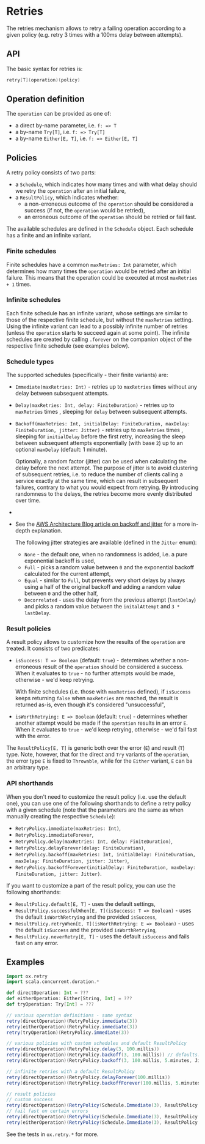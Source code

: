 # Retries

The retries mechanism allows to retry a failing operation according to a given policy (e.g. retry 3 times with a 100ms delay between attempts).

## API
The basic syntax for retries is:
```scala
retry[T](operation)(policy)
```

## Operation definition
The `operation` can be provided as one of:
- a direct by-name parameter, i.e. `f: => T`
- a by-name `Try[T]`, i.e. `f: => Try[T]`
- a by-name `Either[E, T]`, i.e. `f: => Either[E, T]`

## Policies

A retry policy consists of two parts:
- a `Schedule`, which indicates how many times and with what delay should we retry the `operation` after an initial failure,
- a `ResultPolicy`, which indicates whether:
  - a non-erroneous outcome of the `operation` should be considered a success (if not, the `operation` would be retried),
  - an erroneous outcome of the `operation` should be retried or fail fast.

The available schedules are defined in the `Schedule` object. Each schedule has a finite and an infinite variant.

### Finite schedules

Finite schedules have a common `maxRetries: Int` parameter, which determines how many times the `operation` would be retried after an initial failure. This means that the operation could be executed at most `maxRetries + 1` times. 

### Infinite schedules

Each finite schedule has an infinite variant, whose settings are similar to those of the respective finite schedule, but without the `maxRetries` setting. Using the infinite variant can lead to a possibly infinite number of retries (unless the `operation` starts to succeed again at some point). The infinite schedules are created by calling `.forever` on the companion object of the respective finite schedule (see examples below).

### Schedule types

The supported schedules (specifically - their finite variants) are:
- `Immediate(maxRetries: Int)` - retries up to `maxRetries` times without any delay between subsequent attempts.
- `Delay(maxRetries: Int, delay: FiniteDuration)` - retries up to `maxRetries` times , sleeping for `delay` between subsequent attempts.
- `Backoff(maxRetries: Int, initialDelay: FiniteDuration, maxDelay: FiniteDuration, jitter: Jitter)` - retries up to `maxRetries` times , sleeping for `initialDelay` before the first retry, increasing the sleep between subsequent attempts exponentially (with base `2`) up to an optional `maxDelay` (default: 1 minute). 

  Optionally, a random factor (jitter) can be used when calculating the delay before the next attempt. The purpose of jitter is to avoid clustering of subsequent retries, i.e. to reduce the number of clients calling a service exactly at the same time, which can result in subsequent failures, contrary to what you would expect from retrying. By introducing randomness to the delays, the retries become more evenly distributed over time. 
- 
- See the [AWS Architecture Blog article on backoff and jitter](https://aws.amazon.com/blogs/architecture/exponential-backoff-and-jitter/) for a more in-depth explanation. 

  The following jitter strategies are available (defined in the `Jitter` enum):
  - `None` - the default one, when no randomness is added, i.e. a pure exponential backoff is used,
  - `Full` - picks a random value between `0` and the exponential backoff calculated for the current attempt,
  - `Equal` - similar to `Full`, but prevents very short delays by always using a half of the original backoff and adding a random value between `0` and the other half,
  - `Decorrelated` - uses the delay from the previous attempt (`lastDelay`) and picks a random value between the `initalAttempt` and `3 * lastDelay`.

### Result policies

A result policy allows to customize how the results of the `operation` are treated. It consists of two predicates:
- `isSuccess: T => Boolean` (default: `true`) - determines whether a non-erroneous result of the `operation` should be considered a success. When it evaluates to `true` - no further attempts would be made, otherwise - we'd keep retrying.

  With finite schedules (i.e. those with `maxRetries` defined), if `isSuccess` keeps returning `false` when `maxRetries` are reached, the result is returned as-is, even though it's considered "unsuccessful",
- `isWorthRetrying: E => Boolean` (default: `true`) - determines whether another attempt would be made if the `operation` results in an error `E`. When it evaluates to `true` - we'd keep retrying, otherwise - we'd fail fast with the error.

The `ResultPolicy[E, T]` is generic both over the error (`E`) and result (`T`) type. Note, however, that for the direct and `Try` variants of the `operation`, the error type `E` is fixed to `Throwable`, while for the `Either` variant, `E` can ba an arbitrary type.

### API shorthands

When you don't need to customize the result policy (i.e. use the default one), you can use one of the following shorthands to define a retry policy with a given schedule (note that the parameters are the same as when manually creating the respective `Schedule`):
- `RetryPolicy.immediate(maxRetries: Int)`,
- `RetryPolicy.immediateForever`,
- `RetryPolicy.delay(maxRetries: Int, delay: FiniteDuration)`,
- `RetryPolicy.delayForever(delay: FiniteDuration)`,
- `RetryPolicy.backoff(maxRetries: Int, initialDelay: FiniteDuration, maxDelay: FiniteDuration, jitter: Jitter)`,
- `RetryPolicy.backoffForever(initialDelay: FiniteDuration, maxDelay: FiniteDuration, jitter: Jitter)`.

If you want to customize a part of the result policy, you can use the following shorthands:
- `ResultPolicy.default[E, T]` - uses the default settings,
- `ResultPolicy.successfulWhen[E, T](isSuccess: T => Boolean)` - uses the default `isWorthRetrying` and the provided `isSuccess`,
- `ResultPolicy.retryWhen[E, T](isWorthRetrying: E => Boolean)` - uses the default `isSuccess` and the provided `isWorthRetrying`,
- `ResultPolicy.neverRetry[E, T]` - uses the default `isSuccess` and fails fast on any error.

## Examples
```scala
import ox.retry
import scala.concurrent.duration.*

def directOperation: Int = ???
def eitherOperation: Either[String, Int] = ???
def tryOperation: Try[Int] = ???

// various operation definitions - same syntax
retry(directOperation)(RetryPolicy.immediate(3))
retry(eitherOperation)(RetryPolicy.immediate(3))
retry(tryOperation)(RetryPolicy.immediate(3))

// various policies with custom schedules and default ResultPolicy
retry(directOperation)(RetryPolicy.delay(3, 100.millis))
retry(directOperation)(RetryPolicy.backoff(3, 100.millis)) // defaults: maxDelay = 1.minute, jitter = Jitter.None
retry(directOperation)(RetryPolicy.backoff(3, 100.millis, 5.minutes, Jitter.Equal))

// infinite retries with a default ResultPolicy
retry(directOperation)(RetryPolicy.delayForever(100.millis))
retry(directOperation)(RetryPolicy.backoffForever(100.millis, 5.minutes, Jitter.Full))

// result policies
// custom success
retry(directOperation)(RetryPolicy(Schedule.Immediate(3), ResultPolicy.successfulWhen(_ > 0)))
// fail fast on certain errors
retry(directOperation)(RetryPolicy(Schedule.Immediate(3), ResultPolicy.retryWhen(_.getMessage != "fatal error")))
retry(eitherOperation)(RetryPolicy(Schedule.Immediate(3), ResultPolicy.retryWhen(_ != "fatal error"))(3))
```

See the tests in `ox.retry.*` for more.
